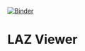 [![Binder](https://mybinder.org/badge_logo.svg)](https://mybinder.org/v2/gh/nicholas-kotlinski/laz_viewer/main?urlpath=git-pull%3Frepo%3Dhttps%253A%252F%252Fgithub.com%252Fnicholas-kotlinski%252Flaz_viewer%26urlpath%3Dlab%252Ftree%252Flaz_viewer%252F%252Fnotebooks%252FImport_LAZ.ipynb%26branch%3Dmain)
# LAZ Viewer

